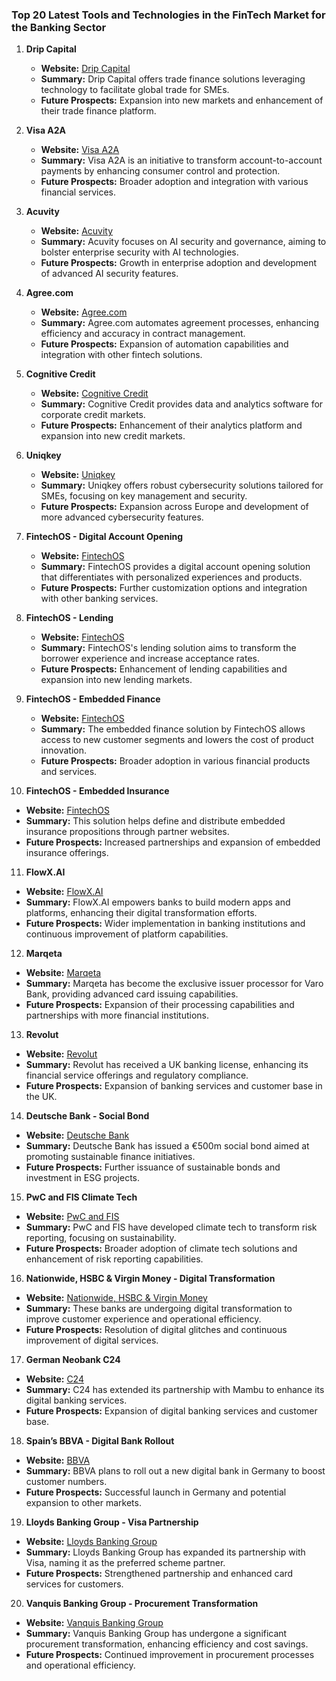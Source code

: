 ### Top 20 Latest Tools and Technologies in the FinTech Market for the Banking Sector

1. **Drip Capital**
   - **Website:** [Drip Capital](https://fintech.global/2024/09/06/drip-capital-clinches-113m-to-propel-global-trade-finance-innovation/)
   - **Summary:** Drip Capital offers trade finance solutions leveraging technology to facilitate global trade for SMEs.
   - **Future Prospects:** Expansion into new markets and enhancement of their trade finance platform.

2. **Visa A2A**
   - **Website:** [Visa A2A](https://fintech.global/2024/09/05/visa-reinvents-account-to-account-payments-with-enhanced-consumer-protections/)
   - **Summary:** Visa A2A is an initiative to transform account-to-account payments by enhancing consumer control and protection.
   - **Future Prospects:** Broader adoption and integration with various financial services.

3. **Acuvity**
   - **Website:** [Acuvity](https://fintech.global/2024/09/06/acuvity-launches-with-9m-to-bolster-ai-security-for-enterprises/)
   - **Summary:** Acuvity focuses on AI security and governance, aiming to bolster enterprise security with AI technologies.
   - **Future Prospects:** Growth in enterprise adoption and development of advanced AI security features.

4. **Agree.com**
   - **Website:** [Agree.com](https://fintech.global/2024/09/05/agree-com-kickstarts-with-3m-to-enhance-agreement-automation/)
   - **Summary:** Agree.com automates agreement processes, enhancing efficiency and accuracy in contract management.
   - **Future Prospects:** Expansion of automation capabilities and integration with other fintech solutions.

5. **Cognitive Credit**
   - **Website:** [Cognitive Credit](https://fintech.global/2024/09/05/cognitive-credit-secures-10m-to-enhance-global-credit-market-solutions/)
   - **Summary:** Cognitive Credit provides data and analytics software for corporate credit markets.
   - **Future Prospects:** Enhancement of their analytics platform and expansion into new credit markets.

6. **Uniqkey**
   - **Website:** [Uniqkey](https://fintech.global/2024/09/05/uniqkey-secures-e5-35m-to-fortify-sme-cybersecurity-across-europe/)
   - **Summary:** Uniqkey offers robust cybersecurity solutions tailored for SMEs, focusing on key management and security.
   - **Future Prospects:** Expansion across Europe and development of more advanced cybersecurity features.

7. **FintechOS - Digital Account Opening**
   - **Website:** [FintechOS](https://fintechos.com/solutions/digital-account-opening-2/)
   - **Summary:** FintechOS provides a digital account opening solution that differentiates with personalized experiences and products.
   - **Future Prospects:** Further customization options and integration with other banking services.

8. **FintechOS - Lending**
   - **Website:** [FintechOS](https://fintechos.com/solutions/lending/)
   - **Summary:** FintechOS's lending solution aims to transform the borrower experience and increase acceptance rates.
   - **Future Prospects:** Enhancement of lending capabilities and expansion into new lending markets.

9. **FintechOS - Embedded Finance**
   - **Website:** [FintechOS](https://fintechos.com/solutions/embedded-finance/)
   - **Summary:** The embedded finance solution by FintechOS allows access to new customer segments and lowers the cost of product innovation.
   - **Future Prospects:** Broader adoption in various financial products and services.

10. **FintechOS - Embedded Insurance**
   - **Website:** [FintechOS](https://fintechos.com/solutions/embedded-insurance/)
   - **Summary:** This solution helps define and distribute embedded insurance propositions through partner websites.
   - **Future Prospects:** Increased partnerships and expansion of embedded insurance offerings.

11. **FlowX.AI**
   - **Website:** [FlowX.AI](https://fintechmagazine.com/articles/flowx-ai-empowering-banks-to-build-modern-apps-platforms)
   - **Summary:** FlowX.AI empowers banks to build modern apps and platforms, enhancing their digital transformation efforts.
   - **Future Prospects:** Wider implementation in banking institutions and continuous improvement of platform capabilities.

12. **Marqeta**
   - **Website:** [Marqeta](https://fintechmagazine.com/articles/marqeta-becomes-exclusive-issuer-processor-for-varo-bank)
   - **Summary:** Marqeta has become the exclusive issuer processor for Varo Bank, providing advanced card issuing capabilities.
   - **Future Prospects:** Expansion of their processing capabilities and partnerships with more financial institutions.

13. **Revolut**
   - **Website:** [Revolut](https://fintechmagazine.com/articles/revolut-receives-uk-banking-licence)
   - **Summary:** Revolut has received a UK banking license, enhancing its financial service offerings and regulatory compliance.
   - **Future Prospects:** Expansion of banking services and customer base in the UK.

14. **Deutsche Bank - Social Bond**
   - **Website:** [Deutsche Bank](https://fintechmagazine.com/articles/sustainable-finance-deutsche-bank-issues-500m-social-bond)
   - **Summary:** Deutsche Bank has issued a €500m social bond aimed at promoting sustainable finance initiatives.
   - **Future Prospects:** Further issuance of sustainable bonds and investment in ESG projects.

15. **PwC and FIS Climate Tech**
   - **Website:** [PwC and FIS](https://fintechmagazine.com/sustainability/pwc-and-fis-climate-tech-to-transform-risk-reporting)
   - **Summary:** PwC and FIS have developed climate tech to transform risk reporting, focusing on sustainability.
   - **Future Prospects:** Broader adoption of climate tech solutions and enhancement of risk reporting capabilities.

16. **Nationwide, HSBC & Virgin Money - Digital Transformation**
   - **Website:** [Nationwide, HSBC & Virgin Money](https://fintechmagazine.com/articles/nationwide-hsbc-virgin-money-users-affected-by-glitches)
   - **Summary:** These banks are undergoing digital transformation to improve customer experience and operational efficiency.
   - **Future Prospects:** Resolution of digital glitches and continuous improvement of digital services.

17. **German Neobank C24**
   - **Website:** [C24](https://fintechmagazine.com/articles/german-neobank-c24-extends-mambu-deal-following-launch)
   - **Summary:** C24 has extended its partnership with Mambu to enhance its digital banking services.
   - **Future Prospects:** Expansion of digital banking services and customer base.

18. **Spain’s BBVA - Digital Bank Rollout**
   - **Website:** [BBVA](https://fintechmagazine.com/articles/spains-bbva-plans-digital-bank-rollout-in-germany)
   - **Summary:** BBVA plans to roll out a new digital bank in Germany to boost customer numbers.
   - **Future Prospects:** Successful launch in Germany and potential expansion to other markets.

19. **Lloyds Banking Group - Visa Partnership**
   - **Website:** [Lloyds Banking Group](https://fintechmagazine.com/articles/lloyds-banking-group-expands-visa-partnership)
   - **Summary:** Lloyds Banking Group has expanded its partnership with Visa, naming it as the preferred scheme partner.
   - **Future Prospects:** Strengthened partnership and enhanced card services for customers.

20. **Vanquis Banking Group - Procurement Transformation**
   - **Website:** [Vanquis Banking Group](https://fintechmagazine.com/articles/vanquis-banking-group-phenomenal-procurement-transformation)
   - **Summary:** Vanquis Banking Group has undergone a significant procurement transformation, enhancing efficiency and cost savings.
   - **Future Prospects:** Continued improvement in procurement processes and operational efficiency.